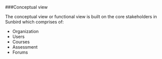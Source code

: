 ###Conceptual view 

The conceptual view or functional view is built on the core stakeholders in Sunbird which comprises of:

+ Organization
+ Users 
+ Courses
+ Assessment
+ Forums

